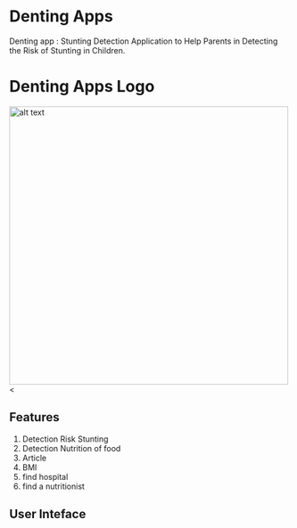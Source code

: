 # Denting Apps
Denting app : Stunting Detection Application to Help Parents in Detecting the Risk of Stunting in Children.
# Denting Apps Logo
<img src="https://github.com/whdwananto/Capstone-Project-Bangkit-2023---CH2-PS392/blob/main/1702991425099.png?raw=true" width="500px" alt="alt text"><
## Features
1. Detection Risk Stunting
2. Detection Nutrition of food
3. Article
4. BMI
5. find hospital
6. find a nutritionist
## User Inteface

